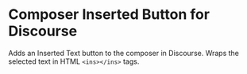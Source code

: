 # Composer Inserted Button for Discourse

Adds an Inserted Text button to the composer in Discourse. Wraps the selected text in HTML `<ins></ins>` tags.
